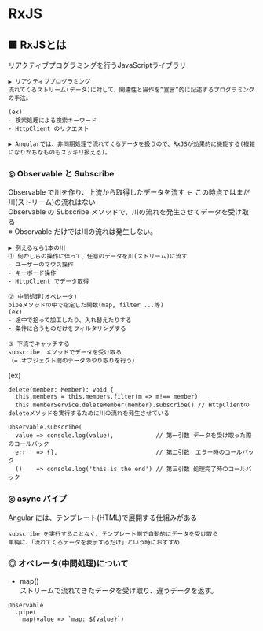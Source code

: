 # RxJS

## ■ RxJSとは
リアクティブプログラミングを行うJavaScriptライブラリ

```
▶︎ リアクティブプログラミング
流れてくるストリーム(データ)に対して、関連性と操作を”宣言”的に記述するプログラミングの手法。

(ex)
- 検索処理による検索キーワード
- HttpClient のリクエスト

▶︎ Angularでは、非同期処理で流れてくるデータを扱うので、RxJSが効果的に機能する(複雑になりがちなものもスッキリ扱える)。
```

### ◎ Observable と Subscribe
Observable で川を作り、上流から取得したデータを流す ← この時点ではまだ川(ストリーム)の流れはない</br>
Observable の Subscribe メソッドで、川の流れを発生させてデータを受け取る</br>
※ Observable だけでは川の流れは発生しない。

```
▶︎ 例えるなら1本の川
① 何かしらの操作に伴って、任意のデータを川(ストリーム)に流す
- ユーザーのマウス操作
- キーボード操作
- HttpClient でデータ取得

② 中間処理(オペレータ)
pipeメソッドの中で指定した関数(map, filter ...等)
(ex)
- 途中で拾って加工したり、入れ替えたりする
- 条件に合うものだけをフィルタリングする

③ 下流でキャッチする
subscribe　メソッドでデータを受け取る
（= オブジェクト間のデータのやり取りを行う）
```
(ex)
```
delete(member: Member): void {
  this.members = this.members.filter(m => m!== member)
  this.memberService.deleteMember(member).subscribe() // HttpClientのdeleteメソッドを実行するために川の流れを発生させている
```

```
Observable.subscribe(
  value => console.log(value),            // 第一引数 データを受け取った際のコールバック
  err   => {},                            // 第二引数　エラー時のコールバック
  ()    => console.log('this is the end') // 第三引数 処理完了時のコールバック
```

### ◎ async パイプ
Angular には、テンプレート(HTML)で展開する仕組みがある
```
subscribe を実行することなく、テンプレート側で自動的にデータを受け取る
単純に、「流れてくるデータを表示するだけ」という時におすすめ
```

### ◎ オペレータ(中間処理)について
- map()</br>
ストリームで流れてきたデータを受け取り、違うデータを返す。
```
Observable
  .pipe(
    map(value => `map: ${value}`)
```
